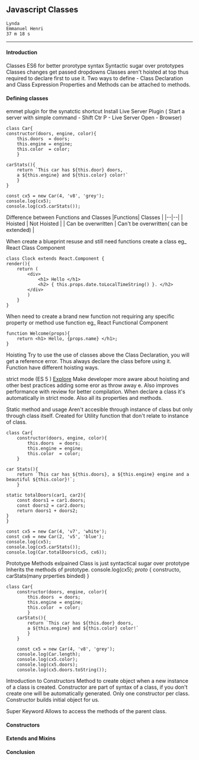 ## Javascript Classes

    Lynda
    Emmanuel Henri
    37 m 18 s

---
#### Introduction
Classes
ES6 for better prorotype syntax
Syntactic sugar over prototypes
Classes changes get passed dropdowns
Classes aren't hoisted at top thus required to declare first to use it.
Two ways to define - Class Declaration and Class Expression
Properties and Methods can be attached to methods.

#### Defining classes
emmet plugin for the synatctic shortcut
Install Live Server Plugin ( Start a server with simple command - Shift Ctr P - Live Server Open - Browser)

    class Car{
	constructor(doors, engine, color){
		this.doors  = doors;
		this.engine = engine;
		this.color  = color;
		}

	carStats(){
		return `This car has ${this.door} doors, 
        a ${this.engine} and ${this.color} color!`
		}
	}

	const cx5 = new Car(4, 'v8', 'grey');
	console.log(cx5);
	console.log(cx5.carStats());

Difference between Functions and Classes
|Functions| Classes |
|--|--|
| Hoisted | Not Hoisted |
| Can be overwritten | Can't be overwritten( can be extended) |

When create a blueprint resuse and still need functions create a class
eg_ React Class Component 

	class Clock extends React.Component {
	render(){
		return (
			<div>
				<h1> Hello </h1>
				<h2> { this.props.date.toLocalTimeString() }. </h2>
			</div>
			)
		}
	}

When need to create a brand new function not requiring any specific property or method use function
eg_ React Functional Component

	function Welcome(props){
		return <h1> Hello, {props.name} </h1>;
	}

Hoisting
Try to use the use of classes above the Class Declaration, you will get a reference error.
Thus always declare the class before using it.
Function have different hoisting ways.

strict mode (ES 5 )
[Explore](https://mzl.la/1onrGsw)
Make developer more aware about hoisting and other best practices adding some eror as throw away e.
Also improves performance with review for better compilation.
When declare a class it's automatically in strict mode.
Also all its properties and methods.

Static method and usage
Aren't accesible through instance of class but only through class itself. 
Created for Utility function that don't relate to instance of class.

	class Car{
		constructor(doors, engine, color){
			this.doors  = doors;
			this.engine = engine;
			this.color  = color;
		}
		
	car Stats(){
		return `This car has ${this.doors}, a ${this.engine} engine and a beautiful ${this.color}!`;
		}

	static totalDoors(car1, car2){
		const doors1 = car1.doors;
		const doors2 = car2.doors;
		return doors1 + doors2;
	}
	}

	const cx5 = new Car(4, 'v7', 'white');
	const cx6 = new Car(2, 'v5', 'blue');
	console.log(cx5);
	console.log(cx5.carStats());
	console.log(Car.totalDoors(cx5, cx6));

Prototype Methods exlpained
Class is just syntactical sugar over prototype 
Inherits the methods of prototype.
console.log(cx5);
_proto_ { constructo, carStats(many prperties binded) }

    class Car{
		constructor(doors, engine, color){
			this.doors  = doors;
			this.engine = engine;
			this.color  = color;
			}
		carStats(){
			return `This car has ${this.door} doors,
	        a ${this.engine} and ${this.color} color!`
			}
		}

		const cx5 = new Car(4, 'v8', 'grey');
		console.log(Car.length);
		console.log(cx5.color);
		console.log(cx5.doors);
		console.log(cx5.doors.toString());

Introduction to Constructors
Method to create object when a new instance of a class is created.
Constructor are part of syntax of a class, if you don't create one will be automatically generated.
Only one constructor per class.
Constructor builds initial object for us.

Super Keyword 
Allows to access the methods of the parent class.




#### Constructors

#### Extends and Mixins

#### Conclusion
